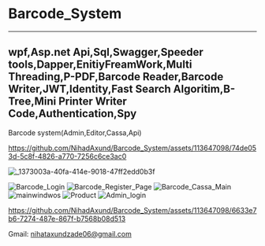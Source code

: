 # Barcode_System
------------------------------------------------------------------------------------------------------------------------------------------------------------------------------------------------------------
wpf,Asp.net Api,Sql,Swagger,Speeder tools,Dapper,EnitiyFreamWork,Multi Threading,P-PDF,Barcode Reader,Barcode Writer,JWT,Identity,Fast Search Algoritim,B-Tree,Mini Printer Writer Code,Authentication,Spy
------------------------------------------------------------------------------------------------------------------------------------------------------------------------------------------------------------

Barcode system(Admin,Editor,Cassa,Api)

https://github.com/NihadAxund/Barcode_System/assets/113647098/74de053d-5c8f-4826-a770-7256c6ce3ac0

![_1373003a-40fa-414e-9018-47ff2edd0b3f](https://github.com/NihadAxund/Barcode_System/assets/113647098/5f08fd39-14e3-460f-8de9-607ab17ee61c)

![Barcode_Login](https://github.com/NihadAxund/Barcode_System/assets/113647098/d023dd70-d88b-40d2-bfa9-462ccd07a516)
![Barcode_Register_Page](https://github.com/NihadAxund/Barcode_System/assets/113647098/b12ff45e-dab1-4240-bb65-29303bab9292)
![Barcode_Cassa_Main](https://github.com/NihadAxund/Barcode_System/assets/113647098/49567be0-7d2f-4855-a194-debf78e3ba71)
![mainwindwos](https://github.com/NihadAxund/Barcode_System/assets/113647098/ddf2081d-3f2c-42a3-9d11-9c28cbeb7164)
![Product](https://github.com/NihadAxund/Barcode_System/assets/113647098/14e0b0ef-7b89-4f1e-aacd-34540ebe43f0)
![Admin_login](https://github.com/NihadAxund/Barcode_System/assets/113647098/277750cd-4e4f-4076-a5c7-6acb8e012469)


https://github.com/NihadAxund/Barcode_System/assets/113647098/6633e7b6-7274-487e-867f-b7568b08d513

Gmail: nihataxundzade06@gmail.com
